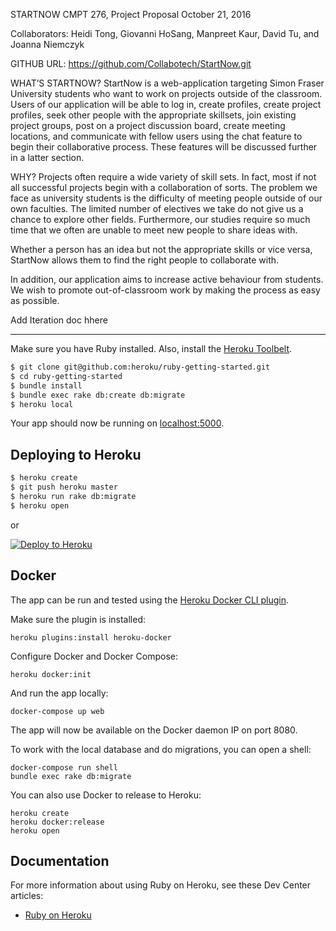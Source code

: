 STARTNOW
CMPT 276, Project Proposal
October 21, 2016


Collaborators: Heidi Tong, Giovanni HoSang, Manpreet Kaur, David Tu, and Joanna Niemczyk

GITHUB URL: https://github.com/Collabotech/StartNow.git


WHAT’S STARTNOW?
StartNow is a web-application targeting Simon Fraser University students who want to work on projects outside of the classroom. Users of our application will be able to log in, create profiles, create project profiles, seek other people with the appropriate skillsets, join existing project groups, post on a project discussion board, create meeting locations, and communicate with fellow users using the chat feature to begin their collaborative process. These features will be discussed further in a latter section.




WHY?
Projects often require a wide variety of skill sets. In fact, most if not all successful projects begin with a collaboration of sorts. The problem we face as university students is the difficulty of meeting people outside of our own faculties. The limited number of electives we take do not give us a chance to explore other fields. Furthermore, our studies require so much time that we often are unable to meet new people to share ideas with.


Whether a person has an idea but not the appropriate skills or vice versa, StartNow allows them to find the right people to collaborate with.


In addition, our application aims to increase active behaviour from students. We wish to promote out-of-classroom work by making the process as easy as possible.

Add Iteration doc hhere

_________________________________________________________________________________

Make sure you have Ruby installed.  Also, install the [Heroku Toolbelt](https://toolbelt.heroku.com/).

```sh
$ git clone git@github.com:heroku/ruby-getting-started.git
$ cd ruby-getting-started
$ bundle install
$ bundle exec rake db:create db:migrate
$ heroku local
```

Your app should now be running on [localhost:5000](http://localhost:5000/).

## Deploying to Heroku

```sh
$ heroku create
$ git push heroku master
$ heroku run rake db:migrate
$ heroku open
```

or

[![Deploy to Heroku](https://www.herokucdn.com/deploy/button.png)](https://heroku.com/deploy)

## Docker

The app can be run and tested using the [Heroku Docker CLI plugin](https://devcenter.heroku.com/articles/introduction-local-development-with-docker).

Make sure the plugin is installed:

    heroku plugins:install heroku-docker

Configure Docker and Docker Compose:

    heroku docker:init

And run the app locally:

    docker-compose up web

The app will now be available on the Docker daemon IP on port 8080.

To work with the local database and do migrations, you can open a shell:

    docker-compose run shell
    bundle exec rake db:migrate

You can also use Docker to release to Heroku:

    heroku create
    heroku docker:release
    heroku open

## Documentation

For more information about using Ruby on Heroku, see these Dev Center articles:

- [Ruby on Heroku](https://devcenter.heroku.com/categories/ruby)

